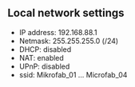 
## Local network settings
- IP address: 192.168.88.1
- Netmask: 255.255.255.0 (/24)
- DHCP: disabled
- NAT: enabled
- UPnP: disabled
- ssid: Mikrofab_01 ... Microfab_04
